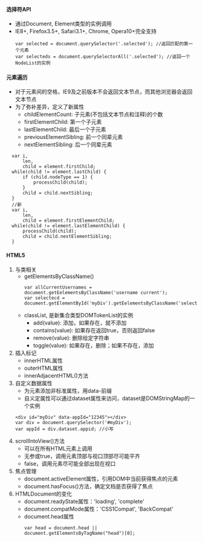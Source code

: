 #### 选择符API
+ 通过Document, Element类型的实例调用
+ IE8+, Firefox3.5+, Safari3.1+, Chrome, Opera10+完全支持
  ```
  var selected = document.querySelector('.selected'); //返回匹配的第一个元素
  var selecteds = document.querySelectorAll('.selected'); //返回一个NodeList的实例
  ```

#### 元素遍历
+ 对于元素间的空格，IE9及之前版本不会返回文本节点，而其他浏览器会返回文本节点
+ 为了弥补差异，定义了新属性
  - childElementCount: 子元素(不包括文本节点和注释)的个数
  - firstElementChild: 第一个子元素
  - lastElementChild: 最后一个子元素
  - previousElementSibling: 前一个同辈元素
  - nextElementSibling: 后一个同辈元素
```
  var i,
      len,
      child = element.firstChild;
  while(child != element.lastChild) {
      if (child.nodeType == 1) {
          processChild(child);
      }
      child = child.nextSibling;
  }
  //新
  var i,
      len,
      child = element.firstElementChild;
  while(child != element.lastElementChild) {
      processChild(child);
      child = child.nextElementSibling;
  }
```

#### HTML5
1. 与类相关
   + getElementsByClassName()
     ```
     var allCurrentUsernames = document.getEelementsByClassName('username current');
     var selectecd = document.getElementById('myDiv').getEelementsByClassName('selected');
     ```
   + classList, 是新集合类型DOMTokenList的实例
     - add(value): 添加，如果存在，就不添加
     - contains(value): 如果存在返回true，否则返回false
     - remove(value): 删除给定字符串
     - toggle(value): 如果存在，删除；如果不存在，添加
2. 插入标记
   + innerHTML属性
   + outerHTML属性
   + innerAdjacentHTML()方法
3. 自定义数据属性
   + 为元素添加非标准属性，用data-前缀
   + 自义定属性可以通过dataset属性来访问，dataset是DOMStringMap的一个实例
   ```
   <div id="myDiv" data-appId="12345"></div>
   var div = document.querySelector('#myDiv');
   var appId = div.dataset.appid; //小写
   ```
4. scrollIntoView()方法
   + 可以在所有HTML元素上调用
   + 无参或true，调用元素顶部与视口顶部尽可能平齐
   + false，调用元素尽可能全部出现在视口
5. 焦点管理
   + document.activeElement属性，引用DOM中当前获得焦点的元素
   + document.hasFocus()方法，确定文档是否获得了焦点
6. HTMLDocument的变化
   + document.readyState属性：'loading', 'complete'
   + document.compatMode属性：'CSS1Compat', 'BackCompat'
   + document.head属性
     ```
     var head = document.head || document.getElementsByTagName("head")[0];
     ```
